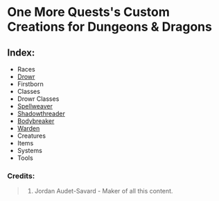 # One More Quests's Custom Creations for Dungeons & Dragons

## Index:

- Races
 - [Drowr](https://github.com/MysticalSquirrel/DnD-Custom-Creations/blob/master/Custom%20Races/Drowr.md)
  - Firstborn
- Classes
 - Drowr Classes
  - [Spellweaver](https://github.com/MysticalSquirrel/DnD-Custom-Creations/blob/master/Custom%20Classes/Drowr%20Classes/Spellweaver.md)
  - [Shadowthreader](https://github.com/MysticalSquirrel/DnD-Custom-Creations/blob/master/Custom%20Classes/Drowr%20Classes/Shadowthreader.md)
  - [Bodybreaker](https://github.com/MysticalSquirrel/DnD-Custom-Creations/blob/master/Custom%20Classes/Drowr%20Classes/Bodybreaker.md)
  - [Warden](https://github.com/MysticalSquirrel/DnD-Custom-Creations/blob/master/Custom%20Classes/Drowr%20Classes/Warden.md)
- Creatures
- Items
- Systems
- Tools

### Credits:

> 1. Jordan Audet-Savard - Maker of all this content.
